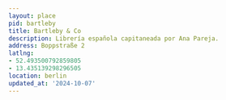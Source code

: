 ```yaml
---
layout: place
pid: bartleby
title: Bartleby & Co
description: Librería española capitaneada por Ana Pareja.
address: Boppstraße 2
latlng:
- 52.493500792859805
- 13.435139298296505
location: berlin
updated_at: '2024-10-07'
---
```

